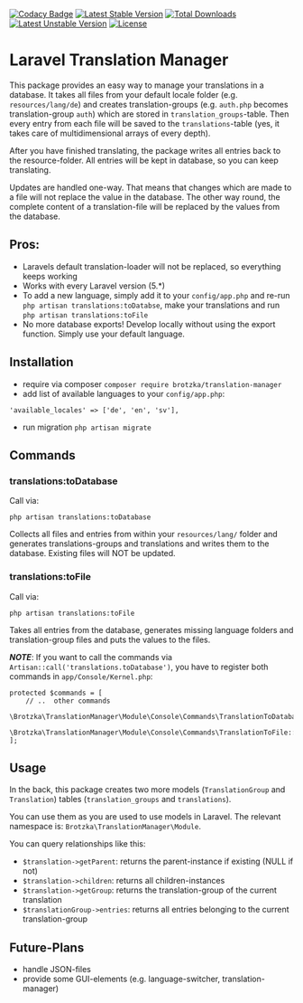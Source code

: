 [![Codacy Badge](https://api.codacy.com/project/badge/Grade/e790678a99e441688aba06c73846b1e8)](https://app.codacy.com/app/fabianhagen87/Laravel-Translation-Manager?utm_source=github.com&utm_medium=referral&utm_content=Brotzka/Laravel-Translation-Manager&utm_campaign=badger)
[![Latest Stable Version](https://poser.pugx.org/brotzka/Laravel-Translation-Manager/v/stable)](https://packagist.org/packages/brotzka/Laravel-Translation-Manager)
[![Total Downloads](https://poser.pugx.org/brotzka/Laravel-Translation-Manager/downloads)](https://packagist.org/packages/brotzka/laravel-translation-manager) 
[![Latest Unstable Version](https://poser.pugx.org/brotzka/Laravel-Translation-Manager/v/unstable)](https://packagist.org/packages/brotzka/laravel-translation-manager) 
[![License](https://poser.pugx.org/brotzka/Laravel-Translation-Manager/license)](https://packagist.org/packages/brotzka/laravel-translation-manager)


# Laravel Translation Manager

This package provides an easy way to manage your translations in a database. It takes all files from your default locale folder (e.g. ``resources/lang/de``) and creates translation-groups (e.g. ``auth.php`` becomes translation-group ``auth``) which are stored in ``translation_groups``-table. Then every entry from each file will be saved to the ``translations``-table (yes, it takes care of multidimensional arrays of every depth).

After you have finished translating, the package writes all entries back to the resource-folder. All entries will be kept in database, so you can keep translating.

Updates are handled one-way. That means that changes which are made to a file will not replace the value in the database. The other way round, the complete content of a translation-file will be replaced by the values from the database.

## Pros:
- Laravels default translation-loader will not be replaced, so everything keeps working
- Works with every Laravel version (5.*)
- To add a new language, simply add it to your ``config/app.php`` and re-run ``php artisan translations:toDatabse``, make your translations and run ``php artisan translations:toFile``
- No more database exports! Develop locally without using the export function. Simply use your default language.


## Installation
 - require via composer ```composer require brotzka/translation-manager```
 - add list of available languages to your ``config/app.php``:
 ```
 'available_locales' => ['de', 'en', 'sv'],
 ```
 - run migration ```php artisan migrate```

## Commands

### translations:toDatabase
Call via:
```
php artisan translations:toDatabase
```
Collects all files and entries from within your ```resources/lang/``` folder and generates translations-groups and translations and writes them to the database. Existing files will NOT be updated.

### translations:toFile
Call via:
```
php artisan translations:toFile
```
Takes all entries from the database, generates missing language folders and translation-group files and puts the values to the files.

_**NOTE**_: If you want to call the commands via ``Artisan::call('translations.toDatabase')``, you have to register both commands in ``app/Console/Kernel.php``:
```
protected $commands = [
    // ..  other commands
    \Brotzka\TranslationManager\Module\Console\Commands\TranslationToDatabase::class,
    \Brotzka\TranslationManager\Module\Console\Commands\TranslationToFile::class,
];
```

## Usage
In the back, this package creates two more models (``TranslationGroup`` and ``Translation``) tables (``translation_groups`` and ``translations``).

You can use them as you are used to use models in Laravel. The relevant namespace is: ``Brotzka\TranslationManager\Module``. 

You can query relationships like this:
- ``$translation->getParent``: returns the parent-instance if existing (NULL if not)
- ``$translation->children``: returns all children-instances
- ``$translation->getGroup``: returns the translation-group of the current translation
- ``$translationGroup->entries``: returns all entries belonging to the current translation-group


## Future-Plans
- handle JSON-files
- provide some GUI-elements (e.g. language-switcher, translation-manager)

